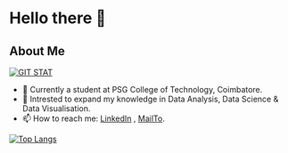 # Hello there 👋 

## About Me

<!-- <img height="180em" src="https://github-readme-stats.vercel.app/api?username=Divya-1004&show_icons=true&hide_border=true&&count_private=true&include_all_commits=true&theme=light&hide=contribs,issues" /> -->

[![GIT STAT](https://github-readme-stats.vercel.app/api?username=Divya-1004&show_icons=true&hide_border=true&&count_private=true&include_all_commits=true&theme=light&hide=contribs,issues)](https://github.com/Divya-1004)

-  📍 Currently a student at PSG College of Technology, Coimbatore.
- 🔭 Intrested to expand my knowledge in Data Analysis, Data Science & Data Visualisation.
- 📫 How to reach me: [LinkedIn](https://www.linkedin.com/in/divya-sivaraman-3344081ab/) , [MailTo](mailto:divyasivaraman10@gmail.com).
<!-- - 📁 Find More About Me Here : [Click Here](https://Divya-1004.github.io/) -->

[![Top Langs](https://github-readme-stats.vercel.app/api/top-langs/?username=Divya-1004&layout=compact&theme=light&hide_border=true&langs_count=9&hide=javascript)](https://github.com/Divya-1004)
